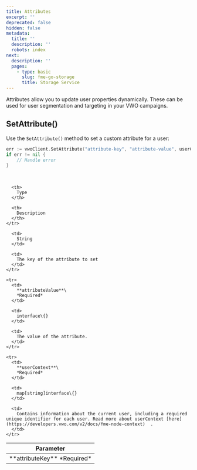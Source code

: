 ```yaml
---
title: Attributes
excerpt: ''
deprecated: false
hidden: false
metadata:
  title: ''
  description: ''
  robots: index
next:
  description: ''
  pages:
    - type: basic
      slug: fme-go-storage
      title: Storage Service
---
```

Attributes allow you to update user properties dynamically. These can be used for user segmentation and targeting in your VWO campaigns.

## SetAttribute()

Use the `SetAttribute()` method to set a custom attribute for a user:

```go
err := vwoClient.SetAttribute("attribute-key", "attribute-value", userContext)
if err != nil {
    // Handle error
}
```

<br />

<Table align={["left","left","left"]}>
  <thead>
    <tr>
      <th>
        Parameter
      </th>

      <th>
        Type
      </th>

      <th>
        Description
      </th>
    </tr>
  </thead>

  <tbody>
    <tr>
      <td>
        **attributeKey**
        *Required*
      </td>

      <td>
        String
      </td>

      <td>
        The key of the attribute to set
      </td>
    </tr>

    <tr>
      <td>
        **attributeValue**\
        *Required*
      </td>

      <td>
        interface\{}
      </td>

      <td>
        The value of the attribute.
      </td>
    </tr>

    <tr>
      <td>
        **userContext**\
        *Required*
      </td>

      <td>
        map[string]interface\{}
      </td>

      <td>
        Contains information about the current user, including a required unique identifier for each user. Read more about userContext [here](https://developers.vwo.com/v2/docs/fme-node-context)  .
      </td>
    </tr>
  </tbody>
</Table>
